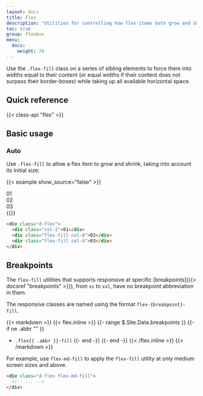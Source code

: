 ```yaml
---
layout: docs
title: Flex
description: "Utilities for controlling how flex items both grow and shrink."
toc: true
group: flexbox
menu:
  docs:
    weight: 70
---
```


Use the `.flex-fill` class on a series of sibling elements to force them into widths equal to their content (or equal widths if their content does not surpass their border-boxes) while taking up all available horizontal space.

## Quick reference

{{< class-api "flex" >}}

## Basic usage

### Auto

Use `.flex-fill` to allow a flex item to grow and shrink, taking into account its initial size:

{{< example show_source="false" >}}
<div class="d-flex gap-4 bg-striped-purple">
  <div class="d-flex align-items-center bd-w-14 bd-h-14 justify-content-center rounded text-bg-dark col-2">01</div>
  <div class="d-flex flex-fill align-items-center justify-content-center rounded text-bg-purple col-8">02</div>
  <div class="d-flex flex-fill align-items-center justify-content-center rounded text-bg-purple col-4">03</div>
</div>
{{</ example >}}

```html
<div class="d-flex">
  <div class="col-2">01</div>
  <div class="flex-fill col-8">02</div>
  <div class="flex-fill col-4">03</div>
</div>
```

## Breakpoints

The `flex-fill` utilities that supports responsive at specific [breakpoints]({{< docsref "breakpoints" >}}), from `xs` to `xxl`, have no breakpoint abbreviation in them. 

The responsive classes are named using the format `flex-{breakpoint}-fill`.


{{< markdown >}}
{{< flex.inline >}}
{{- range $.Site.Data.breakpoints }}
{{- if ne .abbr "" }}
- `.flex{{ .abbr }}-fill`
{{- end -}}
{{- end -}}
{{< /flex.inline >}}
{{< /markdown >}}

For example, use `flex-md-fill` to apply the `flex-fill` utility at only medium screen sizes and above.

```html
<div class="d-flex flex-md-fill">
  <!-- ... -->
</div>
```